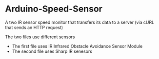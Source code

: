 # Arduino-Speed-Sensor
A two IR sensor speed monitor that transfers its data to a server (via cURL that sends an HTTP request)

The two files use different sensors
* The first file uses IR Infrared Obstacle Avoidance Sensor Module
* The second file uses Sharp IR senesors